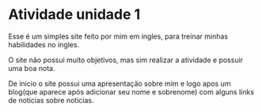 
<!DOCTYPE html>
<html>


<h1>Atividade unidade 1</h1>
  <p>Esse é um simples site feito por mim em ingles, para treinar minhas habilidades no ingles.</p>
<p>O site não possui muito objetivos, mas sim realizar a atividade e possuir uma boa nota.</p>
<p>De inicio o site possui uma apresentação sobre mim e logo apos um blog(que aparece após adicionar seu nome e sobrenome) com alguns links de noticias sobre noticias.</p>
